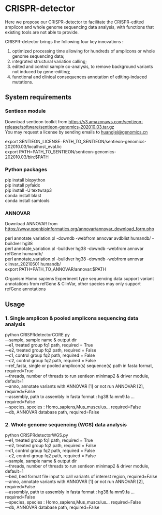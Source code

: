 # CRISPR-detector
Here we propose our CRISPR-detector to facilitate the CRISPR-edited amplicon and whole genome sequencing data analysis, with functions that existing tools are not able to provide.   

CRISPR-detector brings the following four key innovations :  
1) optimized processing time allowing for hundreds of amplicons or whole genome sequencing data;   
2) integrated structural variation calling;   
3) edited and control sample co-analysis, to remove background variants not induced by gene-editing;    
4) functional and clinical consequences annotation of editing-induced mutations.  

## System requirements
### Sentieon module
Download sentieon toolkit from
https://s3.amazonaws.com/sentieon-release/software/sentieon-genomics-202010.03.tar.gz  
You may request a license by sending emails to huanglei@genomics.cn

export SENTIEON_LICENSE=PATH_TO_SENTIEON/sentieon-genomics-202010.03/localhost_eval.lic  
export PATH=PATH_TO_SENTIEON/sentieon-genomics-202010.03/bin:$PATH

### Python packages
pip install biopython  
pip install pyfaidx  
pip install -U textwrap3  
conda install blast  
conda install samtools  

### ANNOVAR
Download ANNOVAR from
https://www.openbioinformatics.org/annovar/annovar_download_form.php  
  
perl annotate_variation.pl -downdb -webfrom annovar avdblist humandb/ -buildver hg38  
perl annotate_variation.pl -buildver hg38  -downdb -webfrom annovar refGene humandb/  
perl annotate_variation.pl -buildver hg38  -downdb -webfrom annovar clinvar_20210501 humandb/  
export PATH=PATH_TO_ANNOVAR/annovar:$PATH  
  
Organism Homo sapiens Experiment type sequencing data support variant annotations from refGene & ClinVar, other species may only support refGene annotations

## Usage
### 1. Single amplicon & pooled amplicons sequencing data analysis
python CRISPRdetectorCORE.py  
--sample, sample name & output dir  
--e1, treated group fq1 path, required = True  
--e2, treated group fq2 path, required = False  
--c1, control group fq2 path, required = False  
--c2, control group fq2 path, required = False  
--ref_fasta, single or pooled amplicon(s) sequence(s) path in fasta format, required=True    
--threads, number of threads to run sentieon minimap2 & driver module, default=1  
--anno, annotate variants with ANNOVAR [1] or not run ANNOVAR [2], required=False  
--assembly, path to assembly in fasta format : hg38.fa mm9.fa ... required=False  
--species, species : Homo_sapiens,Mus_musculus... required=False  
--db, ANNOVAR database path, required=False  

### 2. Whole genome sequencing (WGS) data analysis
python CRISPRdetectorWGS.py   
--e1, treated group fq1 path, required = True  
--e2, treated group fq2 path, required = False  
--c1, control group fq2 path, required = False  
--c2, control group fq2 path, required = False  
--sample, sample name & output dir  
--threads, number of threads to run sentieon minimap2 & driver module, default=1   
--bed, bed format file input to call variants of interest region, required=False   
--anno, annotate variants with ANNOVAR [1] or not run ANNOVAR [2], required=False  
--assembly, path to assembly in fasta format : hg38.fa mm9.fa ... required=False  
--species, species : Homo_sapiens,Mus_musculus... required=False  
--db, ANNOVAR database path, required=False  
